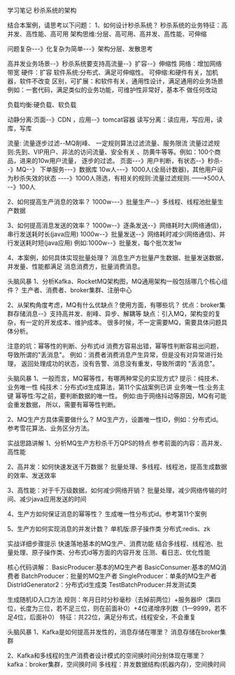 学习笔记
秒杀系统的架构

结合本案例，请思考以下问题：
1、如何设计秒杀系统？
秒杀系统的业务特征：高并发、高性能、高可用
架构思维:分层、高可用、高并发、高性能、可伸缩

问题复杂---》化复杂为简单---》架构分层、发散思考

高并发业务场景--》秒杀系统要支持高流量--》扩容--》伸缩性
网络：增加网络带宽
硬件：扩容
软件系统:分布式、满足可伸缩性。
可伸缩:和硬件有关，加机器，软件不改变
区别，可扩展：和软件有关，通用性设计，满足通用的业务场景
例如：一套代码，满足类似的业务功能，可维护性非常好，基本不
做任何改动

负载均衡:硬负载、软负载

动静分离:页面--》CDN ，应用--》tomcat容器
读写分离：读应用，写应用，读库，写库

流量:
流量逐步过滤--MQ削峰、
一定规则算法过滤流量、服务限流
流量过滤规则:先到、VIP用户、非法的访问流量、安全有关
、防黄牛等等。例如：100个商品，进来的10w用户流量，
逐步的过滤。 页面---》用户判断，有状态--》秒杀--》MQ--》
下单服务---》数据库
10w人---》1000人(全局计数器)，其他用户设为秒杀失效的状态
----》1000人筛选，有相关的规则:流量过滤规则.--->500人
--》100人


2、如何提高生产消息的效率？
1000w---》批量生产--》多线程、线程池批量生产数据

3、如何提高消息发送的效率？
1000w--》逐条发送--》网络耗时大(网络通信)，串行发送耗时长(java应用)
1000w--》批量发送--》网络耗时减少(网络通信)、并行发送耗时短(java应用)
例如:1000w--》批量发，每个批次发1w

4、本案例，如何具体实现批量处理？
消息生产方批量产生数据、批量发送数据，并发量、性能都满足
消息消费方，批量消费消息。


头脑风暴
1、分析Kafka、RocketMQ架构图，MQ通用架构一般包括哪几个核心组件？
生产者、消费者、broker集群、注册中心

2、从架构角度考虑，MQ有什么优缺点？使用方面，有哪些坑？
优点：broker集群存储消息--》支持高并发、削峰、异步、解耦等
缺点：引入MQ，架构变的复杂，有一定的开发成本、维护成本。
很多时候，不一定需要MQ，需要具体问题具体分析。

注意的坑：幂等性的判断、分布式id
消费方容易出错，幂等性判断容易出问题，导致所谓的"丢消息"。
例如：消费者消费消息产生异常，但是没有对异常进行处理，
返回处理成功的状态，没有告警、消息没有重发，导致所谓的
"丢消息"。



头脑风暴
1、一般而言，MQ幂等性，有哪两种常见的实现方式?
提示：纯技术、业务唯一性
纯技术：分布式id生成算法，第11个实战案例已讲
业务唯一性:业务主键
幂等性:写之前，要判断数据的唯一性。
例如:由于网络抖动等原因，MQ有可能会重发数据，
所以，需要有幂等性判断。

2、MQ生产方具体需要做什么？
MQ生产方，设置唯一性ID，例如：分布式id。
参考雪花算法、业务区分方法。

实战思路讲解
1、分析MQ生产方秒杀千万QPS的特点
参考前面的内容：高并发、高性能


2、高并发：如何快速发送千万数据？
批量处理、多线程、线程池，提高生成数据的效率、发送效率

3、高性能：对于千万级数据，如何减少网络开销？
批量处理，减少网络传输的时间、减少java应用发送的时间

4、生产方如何保证消息的幂等性？
生成唯一性分布式id。参考第11个案例

5、生产方如何实现消息的并发计数？
单机版:原子操作类
分布式:redis、zk

实战详细步骤提示
快速落地基本的MQ生产、消费功能
结合多线程、线程池、批量处理、原子操作类、分布式id等方面的内容开发
压测、看日志、优化性能


核心代码讲解：
BasicProducer:基本的MQ生产者
BasicConsumer:基本的MQ消费者
BatchProducer：批量的MQ生产者
SingleProducer：单条的MQ生产者
DistrIdGenerator2：分布式id生成类
TestBatchProducer:并发测试类

生成随机ID入口方法
规则：年月日时分秒毫秒（去掉前两位）+服务器IP（第四位，长度为三位，若不足三位，则在前面补0）+4位递增序列数（1—9999，若不足4位，后面补0）
特征：共22位，满足分布式，线程安全，不会重复
	 
	 
	 
头脑风暴
1、Kafka是如何提高并发性的，消息存储在哪里？
消息存储在broker集群

2、Kafka和多线程的生产消费者设计模式的空间换时间分别体现在哪里？
kafka：broker集群，空间换时间
多线程：并发数据结构(机器内存)，空间换时间


